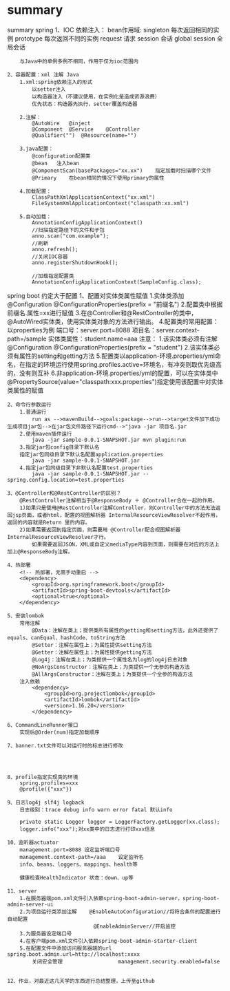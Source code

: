 # summary
summary
spring
	1、IOC 依赖注入：
		bean作用域:
			singleton		每次返回相同的实例
			prototype		每次返回不同的实例
			request			请求
			session			会话
			global session 	全局会话
		
		与Java中的单例多例不相同，作用于仅为ioc范围内

	2、容器配置：xml 注解 Java
		1.xml:spring依赖注入的形式
			以setter注入 
			以构造器注入（不建议使用，在实例化是造成资源浪费）
			优先状态：构造器先执行，setter覆盖构造器
			
		2.注解：
			@AutoWire	@inject
			@Component 	@Service	@Controller
			@Qualifier("") 	@Resource(name="")
			
		3.java配置：
			@configuration配置类	
			@bean	注入bean
			@ComponentScan(basePackages="xx.xx")	指定加载时扫描哪个文件
			@Primary	在bean相同的情况下使用primary的属性
			
		4.加载配置：
			ClassPathXmlApplicationContext("xx.xml")
			FileSystemXmlApplicationContext("classpath:xx.xml")
			
		5.自动加载：
			AnnotationConfigApplicationContext()
			//扫描指定路径下的文件和子包
			anno.scan("com.example");
			//刷新
			anno.refresh();
			//关闭IOC容器
			anno.registerShutdownHook();
			
			//加载指定配置类
			AnnotationConfigApplicationContext(SampleConfig.class);
			
			
			
			
spring boot 约定大于配置
	1、配置对实体类属性赋值
		1.实体类添加@Configuration	@ConfigurationProperties(prefix = "前缀名")
		2.配置类中根据前缀名.属性=xx进行赋值
		3.在@Controller和@RestController的类中，@AutoWired实体类，使用实体类对象的方法进行输出。
		4.配置类的常用配置：以properties为例
			端口号：server.port=8088 
			项目名：server.context-path=/sample
			实体类属性：student.name=aaa 
				注意：
					1.该实体类必须有注解@Configuration	@ConfigurationProperties(prefix = "student")
					2.该实体类必须有属性的setting和getting方法
		5.配置类以application-环境.properties/yml命名，在指定的环境运行使用spring.profiles.active=环境名，有冲突则取优先级高的，没有则互补
		6.非application-环境.properties/yml的配置，可以在实体类中@PropertySource(value="classpath:xxx.properties")指定使用该配置中对实体类属性的赋值
		
	2、命令行参数运行
		1.普通运行
			run as -->mavenBuild-->goals:package-->run-->target文件加下成功生成项目jar包-->在jar包文件路径下运行cmd-->"java -jar 项目名.jar
		2.使用maven插件运行
			java -jar sample-0.0.1-SNAPSHOT.jar mvn plugin:run
		3.指定jar包config目录下默认名
		指定jar包同级目录下默认名配置application.properties
			java -jar sample-0.0.1-SNAPSHOT.jar
		4.指定jar包同级目录下非默认名配置test.properties
			java -jar sample-0.0.1-SNAPSHOT.jar --spring.config.location=test.properties

	3、@Controller和@RestController的区别？
		@RestController注解相当于@ResponseBody ＋ @Controller合在一起的作用。
		1)如果只是使用@RestController注解Controller，则Controller中的方法无法返回jsp页面，或者html，配置的视图解析器 InternalResourceViewResolver不起作用，返回的内容就是Return 里的内容。
		2)如果需要返回到指定页面，则需要用 @Controller配合视图解析器InternalResourceViewResolver才行。
			如果需要返回JSON，XML或自定义mediaType内容到页面，则需要在对应的方法上加上@ResponseBody注解。
				
	4、热部署
		<!-- 热部署，无需手动重启 -->
		<dependency>
			<groupId>org.springframework.boot</groupId>
			<artifactId>spring-boot-devtools</artifactId>
			<optional>true</optional>
		</dependency>
				
	5、安装lombok
		常用注解
			@Data：注解在类上；提供类所有属性的getting和setting方法，此外还提供了equals、canEqual、hashCode、toString方法
			@Setter：注解在属性上；为属性提供setting方法
			@Getter：注解在属性上；为属性提供getting方法
			@Log4j：注解在类上；为类提供一个属性名为log的log4j日志对象
			@NoArgsConstructor：注解在类上；为类提供一个无参的构造方法
			@AllArgsConstructor：注解在类上；为类提供一个全参的构造方法
		注入依赖
			<dependency>
				<groupId>org.projectlombok</groupId>
				<artifactId>lombok</artifactId>
				<version>1.16.20</version>
			</dependency>	
			
	6、CommandLineRunner接口 
		实现后@Order(num)指定加载顺序
		
	7、banner.txt文件可以对运行时的标志进行修改
	
	
	
	
	8、profile指定实现类的环境
		spring.profiles=xxx
		@profile({"xxx"})
	
	9、日志log4j slf4j logback
		日志级别：trace debug info warn error fatal 默认info
		
		private static Logger logger = LoggerFactory.getLogger(xx.class);
		logger.info("xxx");对xx类中的日志进行打印xxx信息
		
	10、监听器actuator
		management.port=8088 设定监听端口号
		management.context-path=/aaa	设定监听名
		info、beans、loggers、mappings、health等
		
		健康检查HealthIndicator 状态：down、up等
	
	11、server 
		1.在服务器端pom.xml文件引入依赖spring-boot-admin-server，spring-boot-admin-server-ui
		2.为项目运行类添加注解	@EnableAutoConfiguration//将符合条件的配置进行自动配置
								@EnableAdminServer//开启监控
		3.为服务器设定端口号
		4.在客户端pom.xml文件引入依赖spring-boot-admin-starter-client
		5.在配置文件中添加访问服务器端的url	spring.boot.admin.url=http://localhost:xxxx
			关闭安全管理					management.security.enabled=false
			
			
	12、作业，对最近这几天学的东西进行总结整理，上传至github
		
